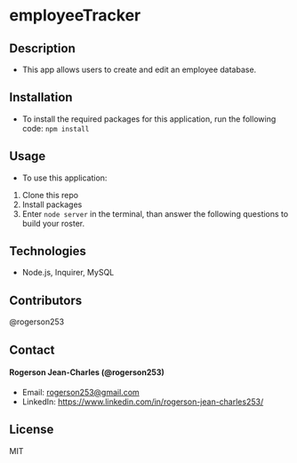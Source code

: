 # employeeTracker

## Description
* This app allows users to create and edit an employee database.

## Installation
* To install the required packages for this application, run the following code: 
`npm install`

## Usage
* To use this application: 

1. Clone this repo
2. Install packages
3. Enter `node server` in the terminal, than answer the following questions to build your roster.

## Technologies
* Node.js, Inquirer, MySQL

## Contributors
@rogerson253

## Contact

#### Rogerson Jean-Charles (@rogerson253)
* Email: [rogerson253@gmail.com](rogerson253@gmail.com)
* LinkedIn: https://www.linkedin.com/in/rogerson-jean-charles253/

## License
MIT